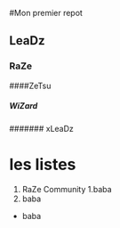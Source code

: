 #Mon premier repot

## LeaDz

### RaZe

####ZeTsu

##### WiZard

####### xLeaDz

# les listes

1. RaZe Community
   1.baba
1. baba

- baba
